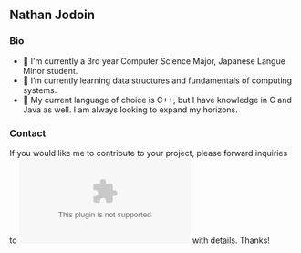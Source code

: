 ## Nathan Jodoin
### Bio
- 👀 I'm currently a 3rd year Computer Science Major, Japanese Langue Minor student.  
- 🌱 I’m currently learning data structures and fundamentals of computing systems.  
- 💞️ My current language of choice is C++, but I have knowledge in C and Java as well. I am always looking to expand my horizons.  

### Contact  
If you would like me to contribute to your project, please forward inquiries to ![nathanjodoin@gmail.com](mailto:nathanjodoin@gmail.com) with details.  Thanks!  

<!---
corigne/corigne is a ✨ special ✨ repository because its `README.md` (this file) appears on your GitHub profile.
You can click the Preview link to take a look at your changes.
--->
